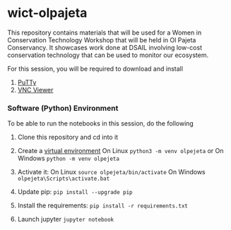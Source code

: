 # wict-olpajeta
This repository contains materials that will be used for a Women in Conservation Technology Workshop that will be held in Ol Pajeta Conservancy. It showcases work done at DSAIL involving low-cost conservation technology that can be used to monitor our ecosystem.


For this session, you will be required to download and install
1. [PuTTy](https://www.putty.org/)
2. [VNC Viewer](https://www.realvnc.com/en/connect/download/viewer/)


### Software (Python) Environment
To be able to run the notebooks in this session, do the following

1. Clone this repository and cd into it

2. Create a [virtual environment](https://docs.python.org/3/tutorial/venv.html) On Linux `python3 -m venv olpejeta` or On Windows `python -m venv olpejeta`

3. Activate it: On Linux `source olpejeta/bin/activate` On Windows `olpejeta\Scripts\activate.bat`

4. Update pip: `pip install --upgrade pip`

5. Install the requirements: `pip install -r requirements.txt`

6. Launch jupyter `jupyter notebook`

